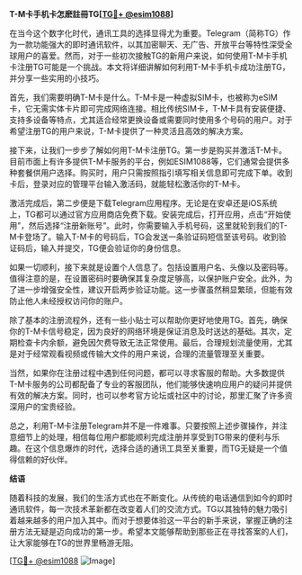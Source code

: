 **T-M卡手机卡怎麽註冊TG[[TG💪+ @esim1088](https://t.me/s/esim1088)]**

在当今这个数字化时代，通讯工具的选择显得尤为重要。Telegram（简称TG）作为一款功能强大的即时通讯软件，以其加密聊天、无广告、开放平台等特性深受全球用户的喜爱。然而，对于一些初次接触TG的新用户来说，如何使用T-M卡手机卡注册TG可能是一个挑战。本文将详细讲解如何利用T-M卡手机卡成功注册TG，并分享一些实用的小技巧。

首先，我们需要明确T-M卡是什么。T-M卡是一种虚拟SIM卡，也被称为eSIM卡，它无需实体卡片即可完成网络连接。相比传统SIM卡，T-M卡具有安装便捷、支持多设备等特点，尤其适合经常更换设备或需要同时使用多个号码的用户。对于希望注册TG的用户来说，T-M卡提供了一种灵活且高效的解决方案。

接下来，让我们一步步了解如何用T-M卡注册TG。第一步是购买并激活T-M卡。目前市面上有许多提供T-M卡服务的平台，例如ESIM1088等，它们通常会提供多种套餐供用户选择。购买时，用户只需按照指引填写相关信息即可完成下单。收到卡后，登录对应的管理平台输入激活码，就能轻松激活你的T-M卡。

激活完成后，第二步便是下载Telegram应用程序。无论是在安卓还是iOS系统上，TG都可以通过官方应用商店免费下载。安装完成后，打开应用，点击“开始使用”，然后选择“注册新账号”。此时，你需要输入手机号码，这里就轮到我们的T-M卡登场了。输入T-M卡的号码后，TG会发送一条验证码短信至该号码。收到验证码后，输入并提交，TG便会验证你的身份信息。

如果一切顺利，接下来就是设置个人信息了。包括设置用户名、头像以及密码等。值得注意的是，在设置密码时要确保其复杂度足够高，以保护账户安全。此外，为了进一步增强安全性，建议开启两步验证功能。这一步骤虽然稍显繁琐，但能有效防止他人未经授权访问你的账户。

除了基本的注册流程外，还有一些小贴士可以帮助你更好地使用TG。首先，确保你的T-M卡信号稳定，因为良好的网络环境是保证消息及时送达的基础。其次，定期检查卡内余额，避免因欠费导致无法正常使用。最后，合理规划流量使用，尤其是对于经常观看视频或传输大文件的用户来说，合理的流量管理至关重要。

当然，如果你在注册过程中遇到任何问题，都可以寻求客服的帮助。大多数提供T-M卡服务的公司都配备了专业的客服团队，他们能够快速响应用户的疑问并提供有效的解决方案。同时，也可以参考官方论坛或社区中的讨论，那里汇聚了许多资深用户的宝贵经验。

总之，利用T-M卡注册Telegram并不是一件难事。只要按照上述步骤操作，并注意细节上的处理，相信每位用户都能顺利完成注册并享受到TG带来的便利与乐趣。在这个信息爆炸的时代，选择合适的通讯工具至关重要，而TG无疑是一个值得信赖的好伙伴。

**结语**

随着科技的发展，我们的生活方式也在不断变化。从传统的电话通信到如今的即时通讯软件，每一次技术革新都在改变着人们的交流方式。TG以其独特的魅力吸引着越来越多的用户加入其中。而对于想要体验这一平台的新手来说，掌握正确的注册方法无疑是迈向成功的第一步。希望本文能够帮助到那些正在寻找答案的人们，让大家能够在TG的世界里畅游无阻。

[[TG💪+ @esim1088](https://t.me/s/esim1088) ![Image](https://i.postimg.cc/4NQfJmqS/Snipaste-2025-05-13-00-14-12.png)]